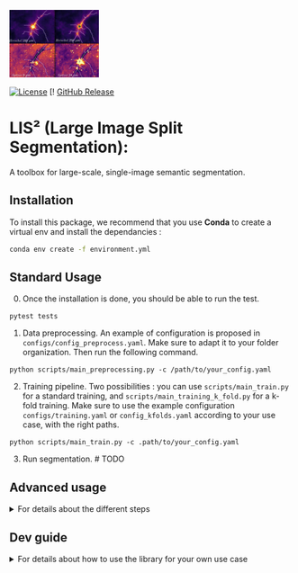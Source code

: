 
![Galactic filaments](./docs/source/_static/lis2-normal.png)

[![License](https://img.shields.io/badge/License-BSD_3--Clause-blue.svg)](https://opensource.org/licenses/BSD-3-Clause)
[!  [GitHub Release](https://img.shields.io/github/v/release/multi-learn/lis2)
#  LIS² (Large Image Split Segmentation): 
A toolbox for large-scale, single-image semantic segmentation.

## Installation

To install this package, we recommend that you use **Conda** to create a virtual env and install the dependancies :

```bash
conda env create -f environment.yml
```

## Standard Usage

0. Once the installation is done, you should be able to run the test.

```
pytest tests
```

1. Data preprocessing. An example of configuration is proposed in `configs/config_preprocess.yaml`. Make sure to adapt it to your folder organization. Then run the following command.

``` 
python scripts/main_preprocessing.py -c /path/to/your_config.yaml
```

2. Training pipeline. Two possibilities : you can use `scripts/main_train.py` for a standard training, and `scripts/main_training_k_fold.py` for a k-fold training. Make sure to use the example configuration `configs/training.yaml` or `config_kfolds.yaml` according to your use case, with the right paths. 

```
python scripts/main_train.py -c .path/to/your_config.yaml
```

3. Run segmentation. # TODO



## Advanced usage

<details>
<summary>For details about the different steps</summary>

### 1. Data preprocessing

In this phase, the data representing the galactic plan, contained in the `.fits` file is transformed into an `h5` file of patches. Each patch is of a defined `patch_size`. If a patch is tempty, it is discarded.

### 2. Training pipeline

The training pipeline is divided into two different use cases : `standard` and `k-folds`. The `standard` use case is a specific case of `k-fold` with `k=1`, so we won't give much details about it as it can be deducted from the `k-folds`.

Now, we develop each of the steps of the training pipeline :

1- Initialization. 

During the init phase, the `fold_controller` is initialized, according to its configuration given in the configuration file. This controller loads the `patches.h5` file, created during the previous phase. Then it generates the k-folds splits according to the configuration, i.e. if `k=4` and `k_train=2`:
``` 
splits = [[[1, 2], [3], [4]], [[3, 4], [1], [2]]]
``` 
with two folds into the train set, and the rest separated into valid and test.

Then, the `controller` assigns each patch to an area, and this area to a fold according to different strategies. We do this `area trick` to ensure the continuity of the data because of some normalization necessities. The default strategy is called `random`, which corresponds to a `round robin` strategy. A naïve strategy can also be used, where the image is divided into `k` equal parts, and then each part is considered as a fold.
The indices of how the area are distributed into the folds are stored, so they don't have to be computed at each run.

2- Training

For each split, the train, valid and test sets are loaded according to the fold assigments. The model to train is loaded according to the configuration, and then k different versions of this model are trained. Some results are saved in log files.


### 3. Run segmentation

#TODO

</details>

## Dev guide

<details>
<summary>For details about how to use the library for your own use case</summary>

Le package BigSF permet d'ajouter ou de modifier tout composant de manière modulaire grâce à l'architecture basée sur
Configurable et les schémas de configuration. Tous les composants (modèles, datasets, optimisateurs, métriques, etc.)
suivent ce principe.

---

### Architecture Modulaire avec Configurable et TypedConfigurable

**BigSF** repose sur une architecture modulaire grâce aux classes de base `Configurable` et `TypedConfigurable`. Ces
classes permettent une configuration flexible, extensible et standardisée des composants (modèles, datasets,
optimiseurs, etc.).

#### 1. **Configurable** : Création Dynamique de Composants

`Configurable` est une classe de base qui utilise des schémas (`Schema`) pour valider dynamiquement les configurations.
Elle permet:

- **Validation** : Chaque paramètre est validé par type et contrainte avant l’instanciation grace a la classe `Schema`.
- **Flexibilité** : Chargement des configurations depuis des dictionnaires Python ou des fichiers YAML. Les
  configuration sont dynamique car les paramètres dependent du type d'objet/classe demandé .

**Exemple** :

```python
from configurable import Configurable, Schema


class MyComponent(Configurable):
  config_schema = {
    'learning_rate': Schema(float, default=0.01),
    'batch_size': Schema(int, default=32),
  }

  def __init__(self):


config = {'learning_rate': 0.001, 'batch_size': 64}
component = MyComponent.from_config(config)
print(component.learning_rate)  # 0.001
print(component.batch_size)  # 64
```

#### 2. **TypedConfigurable** : Gestion Dynamique de Sous-Classes

`TypedConfigurable` étend `Configurable` en ajoutant la possibilité de choisir dynamiquement une sous-classe à
instancier en fonction d’un paramètre `type`.

**Exemple avec Modèles** :

```python
from configurable import TypedConfigurable, Schema


class BaseModel(TypedConfigurable):
  aliases = ['base_model']


class CNNModel(BaseModel):
  aliases = ['cnn']
  config_schema = {
    'filters': Schema(int, default=32),
    'kernel_size': Schema(int, default=3),
  }

  def __init__(self):


config = {'type': 'cnn', 'filters': 64, 'kernel_size': 5}
model = BaseModel.from_config(config)
print(model.filters)  # 64
print(model.kernel_size)  # 5
```

### Fonctionnement des Schémas

#### Concept de la Classe `Schema`

Schema définit la structure attendue pour chaque paramètre de configuration. Elle joue un rôle central dans la
validation et l'application des valeurs par défaut lors de l'instanciation des objets.

Attributs principaux de Schema :

- `type` : Spécifie le type attendu (e.g., int, float, str).
- `default` : Définit une valeur par défaut si le paramètre n'est pas fourni.
- `optional` : Indique si le paramètre est optionnel.
- `aliases` : Permet d'utiliser des noms alternatifs pour un même paramètre.

### Ajouter un Composant en Pratique

#### `Configurable`

Définir la classe : Héritez de la classe de base appropriée (ex. BaseModel, Metric, BaseDataset, etc.) ou directement de
```Configurable``` et implémentez la logique nécessaire.

```python
class NewComponent(Configurable):
  config_schema = {
    'param1': Schema(str),
    'param2': Schema(int, default=10),
  }

  def __init__(self):
    print(self.param1)
    print(self.param2)
```

Ajouter dans la configuration YAML : Référencez le nouveau composant avec ses paramètres.

```yaml
component:
  param1: "example"
```

Utiliser dans le pipeline : Chargez et intégrez dynamiquement le composant via from_config.

```python
import NewComponent

component = NewComponent.from_config(config['component'])
```

#### `TypedConfigurable`

Définir les sous-classes : Créez des sous-classes pour chaque type de composant.

```python
class NewComponent(Configurable):
  config_schema = {
    'param1': Schema(str, default="default"),
    'param2': Schema(int, default=10),
  }

  def __init__(self):
    print(self.param1)  # default
    print(self.param2)  # 10


class NewComponentNeg(Configurable):
  config_schema = {
    'param1': Schema(str, default="Neg"),
    'param2': Schema(int, default=-10),
  }

  def __init__(self):
    print(self.param1)  # Neg
    print(self.param2)  # -10
```

```yaml
component:
  type: NewComponentNeg
  param1: "example"
```

```python
import Configurable

component = Configurable.from_config(config['component'])

# Output
# example
# -10
```

Il est possible d'ajouter des composants supplémentaires en suivant le même processus, tant qu'ils héritent de
``` Configurable```.
De plus, pour certaine classe, comme les modèles, des classe de base sont déjà définies pour faciliter l'ajout de
nouveaux composants:

- ```BaseModel```: Classe de base pour les modèles (` models/base_model.py`).
- ```BaseDataset```: Classe de base pour les datasets (` datasets/dataset.py`).
- ```BaseOptimizer```: Classe de base pour les optimiseurs (` core/optim.py`).
- ```BaseScheduler```: Classe de base pour les schedulers (` core/scheduler.py`).
- ```Metric```: Classe de base pour les métriques (` core/metrics.py`).
- ```Encoder```: Classe de base pour les encodeurs (` models/encoders/encoder.py`).
- ```EarlyStopping```: Classe de base pour les early stopping (` core/early_stopping.py`).

---

## Tests et Validation

### Tests Unitaires

Les tests unitaires sont inclus dans le package pour garantir le bon fonctionnement des composants. Pour exécuter les
tests, utilisez le dossier `tests`.

### Trainer

Le package BigSF fournit un **Trainer** prêt à l'emploi pour orchestrer l'entraînement, la validation, et le test des
modèles. Le **Trainer** s'intègre dynamiquement à l'ensemble des composants configurés dans un fichier YAML.

#### Exemple de Configuration YAML

```yaml
trainer:
  output_dir: ./results
  run_name: experiment_1
  model:
    type: unet
    in_channels: 1
    out_channels: 1
  optimizer:
    type: adam
    lr: 0.001
  epochs: 50
  batch_size: 16
  metrics:
    - type: dice
```

#### Outputs

- **Résultats** : Les métriques et pertes sont enregistrées dans le répertoire défini par `output_dir`.
- **Snapshots** : Les fichiers de snapshot contiennent :
  - L’état du modèle (`MODEL_STATE`).
  - L’état des optimiseurs et des schedulers.
  - La configuration globale (`GLOBAL_CONFIG`).

#### Reprise à Partir d’un Snapshot

Pour reprendre un entraînement depuis un snapshot :

```python
from core.trainer import Trainer

trainer = Trainer.from_snapshot("./results/experiment_1/best.pt")
trainer.train() 
```

---
</details>
